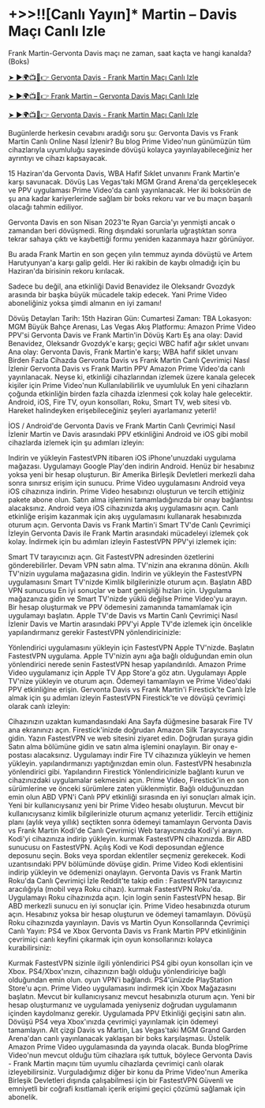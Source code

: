 # +>>!![Canlı Yayın]* Martin – Davis Maçı Canlı Izle

Frank Martin-Gervonta Davis maçı ne zaman, saat kaçta ve hangi kanalda? (Boks)

[➤ ►🌍📺📱👉 Gervonta Davis - Frank Martin Maçı Canlı Izle](https://bit.ly/davis-vs-martin-live)

[➤ ►🌍📺📱👉 Frank Martin – Gervonta Davis Maçı Canlı Izle](https://bit.ly/davis-vs-martin-live)

[➤ ►🌍📺📱👉 Gervonta Davis - Frank Martin Maçı Canlı Izle](https://bit.ly/davis-vs-martin-live)

Bugünlerde herkesin cevabını aradığı soru şu: Gervonta Davis vs Frank Martin Canlı Online Nasıl İzlenir? Bu blog Prime Video'nun günümüzün tüm cihazlarıyla uyumluluğu sayesinde dövüşü kolayca yayınlayabileceğiniz her ayrıntıyı ve cihazı kapsayacak. 

15 Haziran'da Gervonta Davis, WBA Hafif Sıklet unvanını Frank Martin'e karşı savunacak. Dövüş Las Vegas'taki MGM Grand Arena'da gerçekleşecek ve PPV uygulaması Prime Video'da canlı yayınlanacak. Her iki boksörün de şu ana kadar kariyerlerinde sağlam bir boks rekoru var ve bu maçın başarılı olacağı tahmin ediliyor. 

Gervonta Davis en son Nisan 2023'te Ryan Garcia'yı yenmişti ancak o zamandan beri dövüşmedi. Ring dışındaki sorunlarla uğraştıktan sonra tekrar sahaya çıktı ve kaybettiği formu yeniden kazanmaya hazır görünüyor. 

Bu arada Frank Martin en son geçen yılın temmuz ayında dövüştü ve Artem Harutyunyan'a karşı galip geldi. Her iki rakibin de kaybı olmadığı için bu Haziran'da birisinin rekoru kırılacak. 

Sadece bu değil, ana etkinliği David Benavidez ile Oleksandr Gvozdyk arasında bir başka büyük mücadele takip edecek. Yani Prime Video aboneliğiniz yoksa şimdi almanın en iyi zamanı!

Dövüş Detayları
Tarih: 15th Haziran
Gün: Cumartesi
Zaman: TBA
Lokasyon: MGM Büyük Bahçe Arenası, Las Vegas
Akış Platformu: Amazon Prime Video PPV'si
Gervonta Davis ve Frank Martin'in Dövüş Kartı
Eş ana olay: David Benavidez, Oleksandr Gvozdyk'e karşı; geçici WBC hafif ağır sıklet unvanı
Ana olay: Gervonta Davis, Frank Martin'e karşı; WBA hafif siklet unvanı
Birden Fazla Cihazda Gervonta Davis vs Frank Martin Canlı Çevrimiçi Nasıl İzlenir
Gervonta Davis vs Frank Martin PPV Amazon Prime Video'da canlı yayınlanacak. Neyse ki, etkinliği cihazlarından izlemek üzere kanala gelecek kişiler için Prime Video'nun Kullanılabilirlik ve uyumluluk En yeni cihazların çoğunda etkinliğin birden fazla cihazda izlenmesi çok kolay hale gelecektir. Android, iOS, Fire TV, oyun konsolları, Roku, Smart TV, web sitesi vb. Hareket halindeyken erişebileceğiniz şeyleri ayarlamanız yeterli!

İOS / Android'de Gervonta Davis ve Frank Martin Canlı Çevrimiçi Nasıl İzlenir
Martin ve Davis arasındaki PPV etkinliğini Android ve iOS gibi mobil cihazlarda izlemek için şu adımları izleyin:

Indirin ve yükleyin FastestVPN itibaren iOS iPhone'unuzdaki uygulama mağazası. 
Uygulamayı Google Play'den indirin Android.
Henüz bir hesabınız yoksa yeni bir hesap oluşturun.
Bir Amerika Birleşik Devletleri merkezli daha sonra sınırsız erişim için sunucu.
Prime Video uygulamasını Android veya iOS cihazınıza indirin. 
Prime Video hesabınızı oluşturun ve tercih ettiğiniz pakete abone olun.
Satın alma işlemini tamamladığınızda bir onay bağlantısı alacaksınız.
Android veya iOS cihazınızda akış uygulamasını açın.
Canlı etkinliğe erişim kazanmak için akış uygulamasını kullanarak hesabınızda oturum açın.
Gervonta Davis vs Frank Martin'i Smart TV'de Canlı Çevrimiçi İzleyin
Gervonta Davis ile Frank Martin arasındaki mücadeleyi izlemek çok kolay. İndirmek için bu adımları izleyin FastestVPN PPV'yi izlemek için:

Smart TV tarayıcınızı açın. 
Git FastestVPN adresinden özetlerini gönderebilirler.
Devam VPN satın alma.
TV'nizin ana ekranına dönün. 
Akıllı TV'nizin uygulama mağazasına gidin.
Indirin ve yükleyin the FastestVPN uygulamasını Smart TV'nizde
Kimlik bilgilerinizle oturum açın. 
Başlatın ABD VPN sunucusu En iyi sonuçlar ve bant genişliği hızları için.
Uygulama mağazanıza gidin ve Smart TV'nizde yüklü değilse Prime Video'yu arayın.
Bir hesap oluşturmak ve PPV ödemesini zamanında tamamlamak için uygulamayı başlatın.
Apple TV'de Davis vs Martin Canlı Çevrimiçi Nasıl İzlenir
Davis ve Martin arasındaki PPV'yi Apple TV'de izlemek için öncelikle yapılandırmanız gerekir FastestVPN yönlendiricinizle: 

Yönlendirici uygulamasını yükleyin için FastestVPN Apple TV'nizde.
Başlatın FastestVPN uygulama.
Apple TV'nizin aynı ağa bağlı olduğundan emin olun yönlendirici nerede senin FastestVPN hesap yapılandırıldı.
Amazon Prime Video uygulamanız için Apple TV App Store'a göz atın.
Uygulamayı Apple TV'nize yükleyin ve oturum açın.
Ödemeyi tamamlayın ve Prime Video'daki PPV etkinliğine erişin.
Gervonta Davis vs Frank Martin'i Firestick'te Canlı İzle
almak için şu adımları izleyin FastestVPN Firestick'te ve dövüşü çevrimiçi olarak canlı izleyin:

Cihazınızın uzaktan kumandasındaki Ana Sayfa düğmesine basarak Fire TV ana ekranınızı açın.
Firestick'inizde doğrudan Amazon Silk Tarayıcısına gidin.
Yazın FastestVPN ve web sitesini ziyaret edin.
Doğrudan şuraya gidin Satın alma bölümüne gidin ve satın alma işlemini onaylayın. 
Bir onay e-postası alacaksınız. 
Uygulamayı indir Fire TV cihazınıza yükleyin ve hemen yükleyin.
yapılandırmanızı yaptığınızdan emin olun. FastestVPN hesabınızla yönlendirici gibi.
Yapılandırın Firestick Yönlendiricinizle bağlantı kurun ve cihazınızdaki uygulamalar sekmesini açın.
Prime Video, Firestick'in en son sürümlerine ve önceki sürümlere zaten yüklenmiştir.
Bağlı olduğunuzdan emin olun ABD VPN'i Canlı PPV etkinliği sırasında en iyi sonuçları almak için.
Yeni bir kullanıcıysanız yeni bir Prime Video hesabı oluşturun. 
Mevcut bir kullanıcıysanız kimlik bilgilerinizle oturum açmanız yeterlidir. 
Tercih ettiğiniz planı (aylık veya yıllık) seçtikten sonra ödemeyi tamamlayın
Gervonta Davis vs Frank Martin Kodi'de Canlı Çevrimiçi
Web tarayıcınızda Kodi'yi arayın.
Kodi'yi cihazınıza indirip yükleyin.
kurmak FastestVPN cihazınızda.
Bir ABD sunucusu on FastestVPN.
Açılış Kodi ve Kodi deposundan eğlence deposunu seçin. 
Boks veya spordan eklentiler seçmeniz gerekecek.
Kodi uzantısındaki PPV bölümünde dövüşe gidin.
Prime Video Kodi eklentisini indirip yükleyin ve ödemenizi onaylayın.
Gervonta Davis vs Frank Martin Roku'da Canlı Çevrimiçi İzle
Reddit'te takip edin : FastestVPN tarayıcınız aracılığıyla (mobil veya Roku cihazı).
kurmak FastestVPN Roku'da. 
Uygulamayı Roku cihazınızda açın.
Için login senin FastestVPN hesap. 
Bir ABD merkezli sunucu en iyi sonuçlar için.
Prime Video hesabınızda oturum açın. 
Hesabınız yoksa bir hesap oluşturun ve ödemeyi tamamlayın. 
Dövüşü Roku cihazınızda yayınlayın.
Davis vs Martin Oyun Konsollarında Çevrimiçi Canlı Yayın: PS4 ve Xbox
Gervonta Davis vs Frank Martin PPV etkinliğinin çevrimiçi canlı keyfini çıkarmak için oyun konsollarınızı kolayca kurabilirsiniz:

Kurmak FastestVPN sizinle ilgili yönlendirici PS4 gibi oyun konsolları için ve Xbox.
PS4/Xbox'ınızın, cihazınızın bağlı olduğu yönlendiriciye bağlı olduğundan emin olun. oyun VPN'i bağlandı.
PS4'ünüzde PlayStation Store'u açın. 
Prime Video uygulamasını indirmek için Xbox Mağazasını başlatın.
Mevcut bir kullanıcıysanız mevcut hesabınızla oturum açın.
Yeni bir hesap oluşturmanız ve uygulamada yeniyseniz doğrudan uygulamanın içinden kaydolmanız gerekir.
Uygulamada PPV Etkinliği geçişini satın alın.
Dövüşü PS4 veya Xbox'ınızda çevrimiçi yayınlamak için ödemeyi tamamlayın.
Alt çizgi
Davis vs Martin, Las Vegas'taki MGM Grand Garden Arena'dan canlı yayınlanacak yaklaşan bir boks karşılaşması. Üstelik Amazon Prime Video uygulamasında da yayında olacak. Bunda blogPrime Video'nun mevcut olduğu tüm cihazlara ışık tuttuk, böylece Gervonta Davis - Frank Martin maçını tüm uyumlu cihazlarda çevrimiçi canlı olarak izleyebilirsiniz. Vurguladığımız diğer bir konu da Prime Video'nun Amerika Birleşik Devletleri dışında çalışabilmesi için bir FastestVPN Güvenli ve emniyetli bir coğrafi kısıtlamalı içerik erişimi geçici çözümü sağlamak için abonelik.

